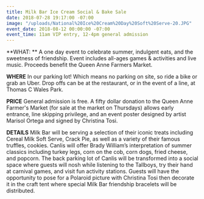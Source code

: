 ```yaml
---
title: Milk Bar Ice Cream Social & Bake Sale
date: 2018-07-28 19:17:00 -07:00
image: "/uploads/National%20Ice%20Cream%20Day%20Soft%20Serve-20.JPG"
event_date: 2018-08-12 00:00:00 -07:00
event_time: 11am VIP entry, 12-4pm general admission
---
```


**WHAT: ** A one day event to celebrate summer, indulgent eats, and the sweetness of friendship. Event includes all-ages games & activities and live music. Proceeds benefit the Queen Anne Farmers Market. 

**WHERE** In our parking lot! Which means no parking on site, so ride a bike or grab an Uber. Drop offs can be at the restaurant, or in the event of a line, at Thomas C Wales Park. 

**PRICE** General admission is free. A fifty dollar donation to the Queen Anne Farmer's Market (for sale at the market on Thursdays) allows early entrance, line skipping privilege, and an event poster designed by artist Marisol Ortega and signed by Christina Tosi.

**DETAILS** Milk Bar will be serving a selection of their iconic treats including Cereal Milk Soft Serve, Crack Pie, as well as a variety of their famous truffles, cookies. Canlis will offer Brady William’s interpretation of summer classics including turkey legs, corn on the cob, corn dogs, fried cheese, and popcorn. The back parking lot of Canlis will be transformed into a social space where guests will nosh while listening to the Tallboys, try their hand at carnival games, and visit fun activity stations. Guests will have the opportunity to pose for a Polaroid picture with Christina Tosi then decorate it in the craft tent where special Milk Bar friendship bracelets will be distributed. 
